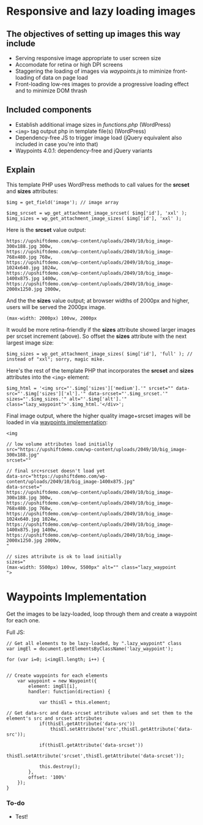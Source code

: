 # Responsive and lazy loading images


## The objectives of setting up images this way include
- Serving responsive image appropriate to user screen size
- Accomodate for retina or high DPI screens
- Staggering the loading of images via *waypoints.js* to miminize front-loading of data on page load
- Front-loading low-res images to provide a progressive loading effect and to minimize DOM thrash



## Included components
- Establish additional image sizes in *functions.php* (WordPress)
- `<img>` tag output php in template file(s) (WordPress)
- Dependency-free JS to trigger image load (jQuery equivalent also included in case you're into that)
- Waypoints 4.0.1: dependency-free and jQuery variants



## Explain

This template PHP uses WordPress methods to call values for the **srcset** and **sizes** attributes:

```
$img = get_field('image'); // image array

$img_srcset = wp_get_attachment_image_srcset( $img['id'], 'xxl' );
$img_sizes = wp_get_attachment_image_sizes( $img['id'], 'xxl' );
```


Here is the **srcset** value output:
```
https://upshiftdemo.com/wp-content/uploads/2049/10/big_image-300x188.jpg 300w,
https://upshiftdemo.com/wp-content/uploads/2049/10/big_image-768x480.jpg 768w,
https://upshiftdemo.com/wp-content/uploads/2049/10/big_image-1024x640.jpg 1024w,
https://upshiftdemo.com/wp-content/uploads/2049/10/big_image-1400x875.jpg 1400w,
https://upshiftdemo.com/wp-content/uploads/2049/10/big_image-2000x1250.jpg 2000w,
```


And the the **sizes** value output; at browser widths of 2000px and higher, users will be served the 2000px image.
```
(max-width: 2000px) 100vw, 2000px
```


It would be more retina-friendly if the **sizes** attribute showed larger images per srcset increment (above). So offset the **sizes** attribute with the next largest image size:
```
$img_sizes = wp_get_attachment_image_sizes( $img['id'], 'full' ); // instead of "xxl"; sorry, magic mike.
```


Here's the rest of the template PHP that incorporates the **srcset** and **sizes** attributes into the `<img>` element:
```
$img_html = '<img src="'.$img['sizes']['medium'].'" srcset="" data-src="'.$img['sizes']['xl'].'" data-srcset="'.$img_srcset.'" sizes="'.$img_sizes.'" alt="'.$img['alt'].'" class="lazy_waypoint">'.$img_html.'</div>';
```


Final image output, where the higher quality image+srcset images will be loaded in via [waypoints implementation](#waypoints-implementation):
```
<img

// low volume attributes load initially
src="https://upshiftdemo.com/wp-content/uploads/2049/10/big_image-300x188.jpg"
srcset=""

// final src+srcset doesn't load yet
data-src="https://upshiftdemo.com/wp-content/uploads/2049/10/big_image-1400x875.jpg"
data-srcset="
https://upshiftdemo.com/wp-content/uploads/2049/10/big_image-300x188.jpg 300w,
https://upshiftdemo.com/wp-content/uploads/2049/10/big_image-768x480.jpg 768w,
https://upshiftdemo.com/wp-content/uploads/2049/10/big_image-1024x640.jpg 1024w,
https://upshiftdemo.com/wp-content/uploads/2049/10/big_image-1400x875.jpg 1400w,
https://upshiftdemo.com/wp-content/uploads/2049/10/big_image-2000x1250.jpg 2000w,
"

// sizes attribute is ok to load initially
sizes="
(max-width: 5500px) 100vw, 5500px" alt="" class="lazy_waypoint
">
```

# Waypoints Implementation


Get the images to be lazy-loaded, loop through them and create a waypoint for each one.

Full JS:
```
// Get all elements to be lazy-loaded, by ".lazy_waypoint" class
var imgEl = document.getElementsByClassName('lazy_waypoint');

for (var i=0; i<imgEl.length; i++) {


// Create waypoints for each elements
	var waypoint = new Waypoint({
		element: imgEl[i],
		handler: function(direction) {

			var thisEl = this.element;

// Get data-src and data-srcset attribute values and set them to the element's src and srcset attributes
			if(thisEl.getAttribute('data-src'))
				thisEl.setAttribute('src',thisEl.getAttribute('data-src'));

			if(thisEl.getAttribute('data-srcset'))
				thisEl.setAttribute('srcset',thisEl.getAttribute('data-srcset'));

			this.destroy();
		},
		offset: '100%'
	});
}

```


### To-do
- Test!

